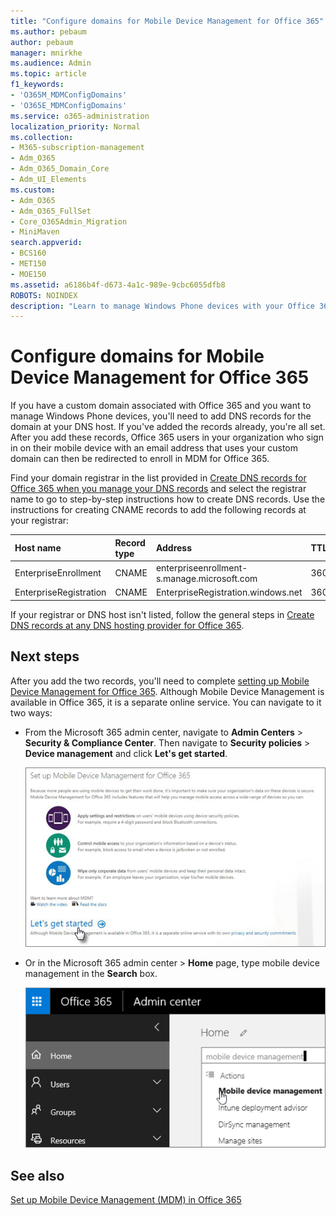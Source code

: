 ```yaml
---
title: "Configure domains for Mobile Device Management for Office 365"
ms.author: pebaum
author: pebaum
manager: mnirkhe
ms.audience: Admin
ms.topic: article
f1_keywords:
- 'O365M_MDMConfigDomains'
- 'O365E_MDMConfigDomains'
ms.service: o365-administration
localization_priority: Normal
ms.collection: 
- M365-subscription-management
- Adm_O365
- Adm_O365_Domain_Core
- Adm_UI_Elements
ms.custom:
- Adm_O365
- Adm_O365_FullSet
- Core_O365Admin_Migration
- MiniMaven
search.appverid:
- BCS160
- MET150
- MOE150
ms.assetid: a6186b4f-d673-4a1c-989e-9cbc6055dfb8
ROBOTS: NOINDEX
description: "Learn to manage Windows Phone devices with your Office 365 custom domain by adding DNS records. "
---
```


# Configure domains for Mobile Device Management for Office 365

 If you have a custom domain associated with Office 365 and you want to manage Windows Phone devices, you'll need to add DNS records for the domain at your DNS host. If you've added the records already, you're all set. After you add these records, Office 365 users in your organization who sign in on their mobile device with an email address that uses your custom domain can then be redirected to enroll in MDM for Office 365. 
  
Find your domain registrar in the list provided in [Create DNS records for Office 365 when you manage your DNS records](https://support.office.com/article/b0f3fdca-8a80-4e8e-9ef3-61e8a2a9ab23.aspx) and select the registrar name to go to step-by-step instructions how to create DNS records. Use the instructions for creating CNAME records to add the following records at your registrar: 
  
|**Host name**|**Record type**|**Address**|**TTL**|
|:-----|:-----|:-----|:-----|
|EnterpriseEnrollment  <br/> |CNAME  <br/> |enterpriseenrollment-s.manage.microsoft.com  <br/> |3600  <br/> |
|EnterpriseRegistration  <br/> |CNAME  <br/> |EnterpriseRegistration.windows.net  <br/> |3600  <br/> |
   
If your registrar or DNS host isn't listed, follow the general steps in [Create DNS records at any DNS hosting provider for Office 365](https://support.office.com/article/e21a9a4a-7b14-42cb-b39b-03aee92da95f).
  
## Next steps

After you add the two records, you'll need to complete [setting up Mobile Device Management for Office 365](https://portal.office.com/EAdmin/Device/IntuneInventory.aspx). Although Mobile Device Management is available in Office 365, it is a separate online service. You can navigate to it two ways:
  
- From the Microsoft 365 admin center, navigate to **Admin Centers** \> **Security &amp; Compliance Center**. Then navigate to **Security policies** \> **Device management** and click **Let's get started**.
    
    ![Set up Mobile Device Management for Office 365](../media/368e1026-9aa5-431b-a722-8f7cf528f263.png)
  
- Or in the Microsoft 365 admin center \> **Home** page, type mobile device management in the **Search** box. 
    
    ![Search for mobile device management in the admin center](../media/cd0ebf15-ef79-4eaa-ab5b-041ac0bd4e5b.png)
  
## See also

[Set up Mobile Device Management (MDM) in Office 365](https://support.office.com/article/dd892318-bc44-4eb1-af00-9db5430be3cd)

